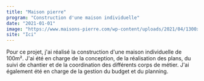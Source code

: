 ```yaml
---
title: "Maison pierre"
program: "Construction d'une maison individuelle"
date: "2021-01-01"
image: "https://www.maisons-pierre.com/wp-content/uploads/2021/04/1300x600-maisons-pierre-lemag-quel-type-architecture-maison-couv.jpg"
site: "Ici"
---
```


Pour ce projet, j'ai réalisé la construction d'une maison individuelle de 100m². J'ai été en charge de la conception, de la réalisation des plans, du suivi de chantier et de la coordination des différents corps de métier. J'ai également été en charge de la gestion du budget et du planning.